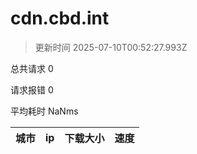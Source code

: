 
  # cdn.cbd.int

  > 更新时间 2025-07-10T00:52:27.993Z
  
  总共请求 0

  请求报错 0

  平均耗时 NaNms

|城市|ip|下载大小|速度|
|-----|----------|---|---|

  